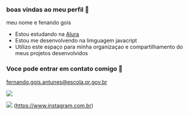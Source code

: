 ### boas vindas ao meu perfil 👋

meu nome e fenando gois

- Estou estudando na [Alura](https://www.alura.com.br)
- Estou me desenvolvendo na limguagem javacript
- Utilizo este espaço para minha organizaçao e compartilhamento do meus projetos desenvolvidos

### Voce pode entrar em contato comigo 📧

fernando.gois.antunes@escola.pr.gov.br

![](https://media.tenor.com/PKKCAakpBZIAAAAC/neyney-neymar.gif)

![](https://img.shields.io/badge/Instagram-E4405F?style=for-the-badge&logo=instagram&logoColor=white)
(https://www.instagram.com.br)
